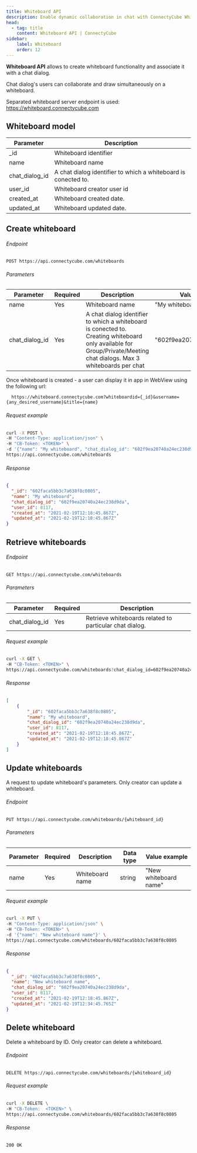 ```yaml
---
title: Whiteboard API
description: Enable dynamic collaboration in chat with ConnectyCube Whiteboard API.  Ideal for remote meetings, teaching environments, sales demos, real-time workflows.
head:
  - tag: title
    content: Whiteboard API | ConnectyCube
sidebar: 
    label: Whiteboard
    order: 12
---
```


**Whiteboard API** allows to create whiteboard functionality and associate it with a chat dialog.

Chat dialog's users can collaborate and draw simultaneously on a whiteboard.

Separated whiteboard server endpoint is used:  https://whiteboard.connectycube.com

## Whiteboard model

| Parameter | Description |
|---------- | --------------
| _id | Whiteboard identifier
| name | Whiteboard name
| chat_dialog_id | A chat dialog identifier to which a whiteboard is conected to.
| user_id | Whiteboard creator user id
| created_at | Whiteboard created date.
| updated_at | Whiteboard updated date.

## Create whiteboard

###### Endpoint
```
POST https://api.connectycube.com/whiteboards
```
###### Parameters
| Parameter | Required | Description | Value example
|---------- |--------- |------------ |--------------
| name | Yes | Whiteboard name | "My whiteboard"
| chat_dialog_id | Yes | A chat dialog identifier to which a whiteboard is conected to. Creating whiteboard only available for Group/Private/Meeting chat dialogs. Max 3 whiteboards per chat | "602f9ea20740a24ec238d9da"

Once whiteboard is created - a user can display it in app in WebView using the following url:
```
  https://whiteboard.connectycube.com?whiteboardid={_id}&username={any_desired_username}&title={name}
```

###### Request example

```bash
curl -X POST \
-H "Content-Type: application/json" \
-H "CB-Token: <TOKEN>" \
-d '{"name": "My whiteboard", "chat_dialog_id": "602f9ea20740a24ec238d9da"}' \
https://api.connectycube.com/whiteboards
```
###### Response
```json
{
  "_id": "602faca5bb3c7a638f8c0805",
  "name": "My whiteboard",
  "chat_dialog_id": "602f9ea20740a24ec238d9da",
  "user_id": 8117,
  "created_at": "2021-02-19T12:18:45.867Z",
  "updated_at": "2021-02-19T12:18:45.867Z"
}
```

## Retrieve whiteboards

###### Endpoint
```
GET https://api.connectycube.com/whiteboards
```
###### Parameters
| Parameter | Required | Description |
|---------- |--------- |--------------
| chat_dialog_id | Yes | Retrieve whiteboards related to particular chat dialog.

###### Request example

```bash
curl -X GET \
-H "CB-Token: <TOKEN>" \
https://api.connectycube.com/whiteboards?chat_dialog_id=602f9ea20740a24ec238d9da
```
###### Response
```json
[
    {
        "_id": "602faca5bb3c7a638f8c0805",
        "name": "My whiteboard",
        "chat_dialog_id": "602f9ea20740a24ec238d9da",
        "user_id": 8117,
        "created_at": "2021-02-19T12:18:45.867Z",
        "updated_at": "2021-02-19T12:18:45.867Z"
    }
]
```

## Update whiteboards

A request to update whiteboard's parameters.
Only creator can update a whiteboard.

###### Endpoint
```
PUT https://api.connectycube.com/whiteboards/{whiteboard_id}
```
###### Parameters
| Parameter | Required | Description | Data type | Value example
|---------- |--------- |------------ |---------- |--------------
| name | Yes | Whiteboard name | string | "New whiteboard name"

###### Request example

```bash
curl -X PUT \
-H "Content-Type: application/json" \
-H "CB-Token: <TOKEN>" \
-d '{"name": "New whiteboard name"}' \
https://api.connectycube.com/whiteboards/602faca5bb3c7a638f8c0805
```
###### Response
```json
{
  "_id": "602faca5bb3c7a638f8c0805",
  "name": "New whiteboard name",
  "chat_dialog_id": "602f9ea20740a24ec238d9da",
  "user_id": 8117,
  "created_at": "2021-02-19T12:18:45.867Z",
  "updated_at": "2021-02-19T12:34:45.765Z"
}
```

## Delete whiteboard

Delete a whiteboard by ID.
Only creator can delete a whiteboard.

###### Endpoint
```
DELETE https://api.connectycube.com/whiteboards/{whiteboard_id}
```
###### Request example

```bash
curl -X DELETE \
-H "CB-Token:  <TOKEN>" \
https://api.connectycube.com/whiteboards/602faca5bb3c7a638f8c0805
```
###### Response
```
200 OK
```
